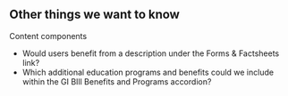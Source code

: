 ## Other things we want to know

Content components
* Would users benefit from a description under the Forms & Factsheets link?
* Which additional education programs and benefits could we include within the GI BIll Benefits and Programs accordion?
